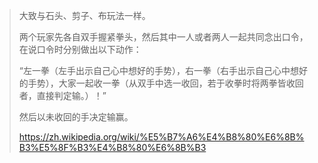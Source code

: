 

> 大致与石头、剪子、布玩法一样。
> 
> 两个玩家先各自双手握紧拳头，然后其中一人或者两人一起共同念出口令，在说口令时分别做出以下动作：
> 
> “左一拳（左手出示自己心中想好的手势），右一拳（右手出示自己心中想好的手势），大家一起收一拳（从双手中选一收回，若于收拳时将两拳皆收回者，直接判定输。）！”
> 
> 然后以未收回的手决定输赢。
> 
> https://zh.wikipedia.org/wiki/%E5%B7%A6%E4%B8%80%E6%8B%B3%E5%8F%B3%E4%B8%80%E6%8B%B3


